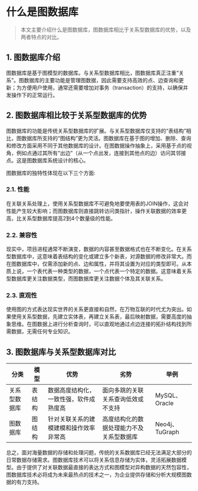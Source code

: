 # 什么是图数据库

> 本文主要介绍什么是图数据库，图数据库相比于关系型数据库的优势，以及两者特点的对比。

## 1. 图数据库介绍

图数据库是基于图模型的数据库。与关系型数据库相比，图数据库真正注重“关系”。图数据库的主要功能是管理图数据，因此需要支持高效的点、边查询和更新；为方便用户使用，通常还需要增加对事务（transaction）的支持，以确保并发操作下的正常运行。

## 2. 图数据库相比较于关系型数据库的优势

图数据库的功能是传统关系型数据库的扩展。与关系型数据库仅支持的“表结构”相比，图数据库所支持的“图结构”更为灵活。图数据库在基于图的增加、删除、查询和修改方面采用不同于其他数据库的设计。在图数据操作抽象上，采用基于点的视角，例如点通过其所有“出边”（从一个点出发，连接到其他点的边）访问其邻接点。这是图数据库系统设计的核心。

图数据库的独特性体现在以下三个方面:

### 2.1. 性能

在关联关系处理上，使用关系型数据库不可避免地要使用表的JOIN操作，这会对性能产生较大影响；而图数据库则直接跳转访问类指针，操作关联数据的效率更高，比关系型数据库提高2到4个数量级的性能。

### 2.2. 兼容性

现实中，项目进程通常不断演变，数据的内容甚至数据格式也在不断变化。在关系型数据库中，这意味着表结构的变化或建立多个新表，对源数据的修改非常大。而在图数据库中，仅需添加新的点、边和属性，并将其设置为对应的类型即可。从本质上说，一个表代表一种类型的数据，一个点代表一个特定的数据。这意味着关系型数据库更关注数据类型，而图数据库更关注数据个体及其关联关系。

### 2.3. 直观性

使用图的方式表达现实世界的关系更直接和自然，在万物互联的时代尤为突出。如果使用关系型数据，先建立实体表，再建立关系表，最后映射数据，需要高度的抽象思维。在图数据上进行分析查询时，可以直观地通过点边连接的拓扑结构找到所需数据，无需任何专业知识。

## 3. 图数据库与关系型数据库对比

| 分类         | 模型   | 优势                                   | 劣势                                     | 举例           |
| ------------ | ------ | -------------------------------------- | ---------------------------------------- | -------------- |
| 关系型数据库 | 表结构 | 数据高度结构化，一致性强，软件成熟度高 | 面向多跳的关联关系查询低效或不支持       | MySQL、Oracle  |
| 图数据库     | 图结构 | 针对关联关系的建模建模和操作效率非常高 | 高度结构化的数据处理能力不及关系型数据库 | Neo4j、TuGraph |

总之，面对海量数据的存储和处理问题，传统的关系数据库已经无法满足大部分的日常数据存储需求。图数据库技术可以将关系信息存储为实体，灵活拓展数据模型。由于提供了对关联数据最直接的表达方式和图模型对异构数据的天然包容性，图数据库技术必将成为未来最热点的技术之一，为企业提供存储和分析大规模图数据的有力支持。

